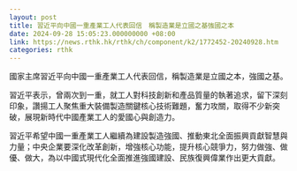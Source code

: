 ```yaml
---
layout: post
title: 習近平向中國一重產業工人代表回信　稱製造業是立國之基強國之本
date: 2024-09-28 15:05:23.000000000 +08:00
link: https://news.rthk.hk/rthk/ch/component/k2/1772452-20240928.htm
categories: rthk
---
```


國家主席習近平向中國一重產業工人代表回信，稱製造業是立國之本，強國之基。

習近平表示，曾兩次到一重，就工人對科技創新和產品質量的執著追求，留下深刻印象，讚揚工人聚焦重大裝備製造關鍵核心技術難題，奮力攻關，取得不少新突破，展現新時代中國產業工人的愛國心與創造力。

習近平希望中國一重產業工人繼續為建設製造強國、推動東北全面振興貢獻智慧與力量；中央企業要深化改革創新，增強核心功能，提升核心競爭力，努力做強、做優、做大，為以中國式現代化全面推進強國建設、民族復興偉業作出更大貢獻。
